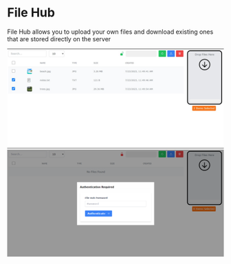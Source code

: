 # File Hub
File Hub allows you to upload your own files and download existing ones that are stored directly on the server

![](demo/app.png)
![](demo/auth.png)